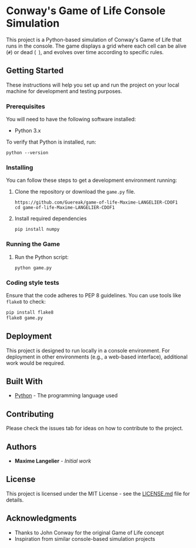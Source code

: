 # Conway's Game of Life Console Simulation

This project is a Python-based simulation of Conway's Game of Life that runs in the console. The game displays a grid where each cell can be alive (`#`) or dead (` `), and evolves over time according to specific rules.

## Getting Started

These instructions will help you set up and run the project on your local machine for development and testing purposes.

### Prerequisites

You will need to have the following software installed:

- Python 3.x

To verify that Python is installed, run:

```
python --version
```

### Installing

You can follow these steps to get a development environment running:

1. Clone the repository or download the `game.py` file.
   
   ```
   https://github.com/Guereak/game-of-life-Maxime-LANGELIER-CDOF1
   cd game-of-life-Maxime-LANGELIER-CDOF1
   ```

2. Install required dependencies

   ```
   pip install numpy
   ```

### Running the Game

1. Run the Python script:

   ```
   python game.py
   ```

### Coding style tests

Ensure that the code adheres to PEP 8 guidelines. You can use tools like `flake8` to check:

```bash
pip install flake8
flake8 game.py
```

## Deployment

This project is designed to run locally in a console environment. For deployment in other environments (e.g., a web-based interface), additional work would be required.

## Built With

* [Python](https://www.python.org/) - The programming language used

## Contributing

Please check the issues tab for ideas on how to contribute to the project.


## Authors

* **Maxime Langelier** - *Initial work*


## License

This project is licensed under the MIT License - see the [LICENSE.md](LICENSE.md) file for details.

## Acknowledgments

* Thanks to John Conway for the original Game of Life concept
* Inspiration from similar console-based simulation projects

